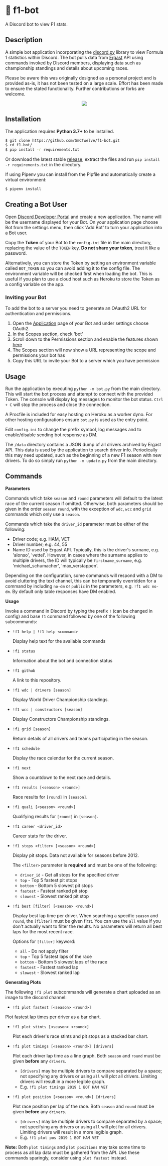 # 🏁 f1-bot
A Discord bot to view F1 stats.

## Description
A simple bot application incorporating the [discord.py](https://github.com/Rapptz/discord.py/tree/rewrite) library to view Formula 1 statistics within Discord. The bot pulls data from [Ergast](http://ergast.com/mrd/) API using commands invoked by Discord members, displaying data such as championship standings and details about upcoming races.

Please be aware this was originally designed as a personal project and is provided as-is, it has not been tested on a large scale. Effort has been made to ensure the stated functionality. Further contributions or forks are welcome.

<p align="center"><img src="https://i.imgur.com/bdd7emE.gif" /></p>

## Installation
The application requires **Python 3.7+** to be installed.

```bash
$ git clone https://github.com/SmCTwelve/f1-bot.git
$ cd f1-bot/
$ pip install -r requirements.txt
```
Or download the latest stable [release](https://github.com/SmCTwelve/f1-bot/releases), extract the files and run `pip install -r requirements.txt` in the directory.

If using Pipenv you can install from the Pipfile and automatically create a virtual environment:
```bash
$ pipenv install
```



## Creating a Bot User
Open [Discord Developer Portal](https://discordapp.com/developers/applications/) and create a new application. The name will be the username displayed for your Bot. On your application page choose Bot from the settings menu, then click 'Add Bot' to turn your application into a Bot user.

Copy the **Token** of your Bot to the `config.ini` file in the main directory, replacing the value of the `TOKEN` key. **Do not share your token**, treat it like a password.

Alternatively, you can store the Token by setting an environment variable called `BOT_TOKEN` so you can avoid adding it to the config file. The environment variable will be checked first when loading the bot. This is useful if you plan to use a cloud host such as Heroku to store the Token as a config variable on the app.

### Inviting your Bot
To add the bot to a server you need to generate an OAauth2 URL for authentication and permissions.

1. Open the [Application](https://discordapp.com/developers/applications/) page of your Bot and under settings choose OAuth2.
2. In the Scopes section, check 'bot'
3. Scroll down to the Permissions section and enable the features shown [here](https://i.imgur.com/1bQ9xD8.png)
4. The Scopes section will now show a URL representing the scope and permissions your bot has
5. Copy this URL to invite your Bot to a server which you have permission

## Usage
Run the application by executing `python -m bot.py` from the main directory. This will start the bot process and attempt to connect with the provided Token. The console will display log messages to monitor the bot status. `Ctrl + C` will stop the process and close the connection.

A Procfile is included for easy hosting on Heroku as a worker dyno. For other hosting configurations ensure `bot.py` is used as the entry point.

Edit `config.ini` to change the prefix symbol, log messages and to enable/disable sending bot response as DM. 

The `/data` directory contains a JSON dump of all drivers archived by Ergast API. This data is used by the application to search driver info. Periodically this may need updated, such as the beginning of a new F1 season with new drivers. To do so simply run `python -m update.py` from the main directory.

## Commands

**Parameters**

Commands which take `season` and `round` parameters will default to the latest race of the current season if omitted. Otherwise, both parameters should be given in the order `season` `round`, with the exception of `wdc`, `wcc` and `grid` commands which only use a `season`.

Commands which take the `driver_id` parameter must be either of the following:
  - Driver code; e.g. HAM, VET
  - Driver number; e.g. 44, 55
  - Name ID used by Ergast API. Typically, this is the driver's surnane, e.g. 'alonso', 'vettel'. However, in cases where the surname applies to multiple drivers, the ID will typically be `firstname_surname`, e.g. 'michael_schumacher', 'max_verstappen'.

Depending on the configuration, some commands will respond with a DM to avoid cluttering the text channel, this can be temporarily overridden for a command by including `no-dm` or `public` in the parameters, e.g. `!f1 wdc no-dm`. By default only table responses have DM enabled. 

**Usage**

Invoke a command in Discord by typing the prefix `!` (can be changed in config) and base `f1` command followed by one of the following subcommands:

- `!f1 help | !f1 help <command>` 
  
  Display help text for the available commands

- `!f1 status` 
  
  Information about the bot and connection status

- `!f1 github` 

  A link to this repository.

- `!f1 wdc | drivers [season]` 

  Display World Driver Championship standings.
  
- `!f1 wcc | constructors [season]`

  Display Constructors Championship standings.

- `!f1 grid [season]` 

  Return details of all drivers and teams participating in the season.

- `!f1 schedule`

  Display the race calendar for the current season.

- `!f1 next` 

  Show a countdown to the next race and details.

- `!f1 results [<season> <round>]` 

  Race results for `[round]` in `[season]`.
  
- `!f1 quali [<season> <round>]` 

  Qualifying results for `[round]` in `[season]`.
  
- `!f1 career <driver_id>`

  Career stats for the driver.

- `!f1 stops <filter> [<season> <round>]` 

  Display pit stops. Data not available for seasons before 2012. 
  
  The `<filter>` parameter is **required** and must be one of the following:
  - `driver_id` - Get all stops for the specified driver
  - `top` - Top 5 fastest pit stops
  - `bottom` -  Bottom 5 slowest pit stops
  - `fastest` - Fastest ranked pit stop
  - `slowest` - Slowest ranked pit stop
  
- `!f1 best [filter] [<season> <round>]` 

  Display best lap time per driver. When searching a specific `season` and `round`, the `[filter]` must be given first. You can use the `all` value if you don't actually want to filter the results. No parameters will return all best laps for the most recent race. 
  
  Options for `[filter]` keyword:
  - `all` - Do not apply filter
  - `top` - Top 5 fastest laps of the race
  - `bottom` -  Bottom 5 slowest laps of the race
  - `fastest` - Fastest ranked lap
  - `slowest` - Slowest ranked lap
  

**Generating Plots**

The following `!f1 plot` subcommands will generate a chart uploaded as an image to the discord channel:

- `!f1 plot fastest [<season> <round>]` 

Plot fastest lap times per driver as a bar chart.

- `!f1 plot stints [<season> <round>]`

  Plot each driver's race stints and pit stops as a stacked bar chart.
  
- `!f1 plot timings [<season> <round>] [drivers]`

  Plot each driver lap time as a line graph. Both `season` and `round` must be given **before** any `drivers`.
  - `[drivers]` may be multiple drivers to compare separated by a space; not specifying any drivers or using `all` will plot all drivers. Limiting drivers will result in a more legible graph.
  - E.g. `!f1 plot timings 2019 1 BOT HAM VET`
  
- `!f1 plot position [<season> <round>] [drivers]` 

  Plot race position per lap of the race. Both `season` and `round` must be given **before** any `drivers`.
  - `[drivers]` may be multiple drivers to compare separated by a space; not specifying any drivers or using `all` will plot for all drivers. Limiting drivers will result in a more legible graph.
  - E.g. `!f1 plot pos 2019 1 BOT HAM VET`

**Note:** Both `plot timings` and `plot positions` may take some time to process as all lap data must be gathered from the API. Use these commands sparingly, consider using `plot fastest` instead.

